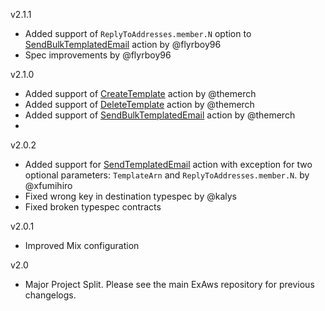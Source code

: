 v2.1.1
  - Added support of `ReplyToAddresses.member.N` option to [SendBulkTemplatedEmail](https://docs.aws.amazon.com/ses/latest/APIReference/API_SendBulkTemplatedEmail.html) action by @flyrboy96
  - Spec improvements by @flyrboy96

v2.1.0
  - Added support of [CreateTemplate](https://docs.aws.amazon.com/ses/latest/APIReference/API_CreateTemplate.html) action by @themerch
  - Added support of [DeleteTemplate](https://docs.aws.amazon.com/ses/latest/APIReference/API_DeleteTemplate.html) action by @themerch
  - Added support of [SendBulkTemplatedEmail](https://docs.aws.amazon.com/ses/latest/APIReference/API_SendBulkTemplatedEmail.html) action by @themerch
  -
v2.0.2
  - Added support for [SendTemplatedEmail](https://docs.aws.amazon.com/ses/latest/APIReference/API_SendTemplatedEmail.html) action with exception for two optional parameters: `TemplateArn` and `ReplyToAddresses.member.N`. by @xfumihiro
  - Fixed wrong key in destination typespec by @kalys
  - Fixed broken typespec contracts

v2.0.1

  - Improved Mix configuration

v2.0

  - Major Project Split. Please see the main ExAws repository for previous changelogs.
